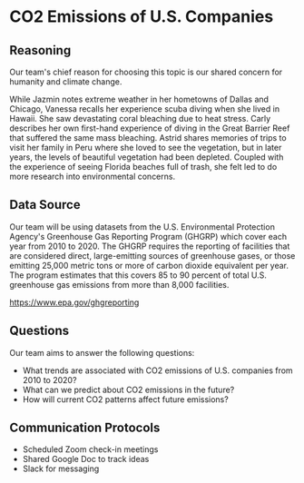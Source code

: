 # CO2 Emissions of U.S. Companies

## Reasoning

Our team's chief reason for choosing this topic is our shared concern for humanity and climate change.

While Jazmin notes extreme weather in her hometowns of Dallas and Chicago, Vanessa recalls her experience scuba diving when she lived in Hawaii. She saw devastating coral bleaching due to heat stress. Carly describes her own first-hand experience of diving in the Great Barrier Reef that suffered the same mass bleaching. Astrid shares memories of trips to visit her family in Peru where she loved to see the vegetation, but in later years, the levels of beautiful vegetation had been depleted. Coupled with the experience of seeing Florida beaches full of trash, she felt led to do more research into environmental concerns.


## Data Source

Our team will be using datasets from the U.S. Environmental Protection Agency's Greenhouse Gas Reporting Program (GHGRP) which cover each year from 2010 to 2020. The GHGRP requires the reporting of facilities that are considered direct, large-emitting sources of greenhouse gases, or those emitting 25,000 metric tons or more of carbon dioxide equivalent per year. The program estimates that this covers 85 to 90 percent of total U.S. greenhouse gas emissions from more than 8,000 facilities.

https://www.epa.gov/ghgreporting

## Questions

Our team aims to answer the following questions:
- What trends are associated with CO2 emissions of U.S. companies from 2010 to 2020?
- What can we predict about CO2 emissions in the future? 
- How will current CO2 patterns affect future emissions?

## Communication Protocols

- Scheduled Zoom check-in meetings
- Shared Google Doc to track ideas
- Slack for messaging
